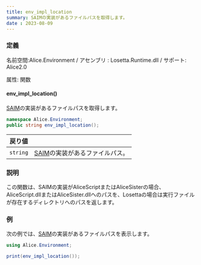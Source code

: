 ```yaml
---
title: env_impl_location
summary: SAIMの実装があるファイルパスを取得します。
date : 2023-08-09
---
```

### 定義
名前空間:Alice.Environment / アセンブリ : Losetta.Runtime.dll / サポート: Alice2.0

属性: 関数

#### env_impl_location()

[SAIM](../../../general/saim.md)の実装があるファイルパスを取得します。

```cs title="AliceScript"
namespace Alice.Environment;
public string env_impl_location();
```

|戻り値| |
|-|-|
|`string`|[SAIM](../../../general/saim.md)の実装があるファイルパス。|

### 説明
この関数は、SAIMの実装がAliceScriptまたはAliceSisterの場合、AliceScript.dllまたはAliceSister.dllへのパスを、Losettaの場合は実行ファイルが存在するディレクトリへのパスを返します。
### 例
次の例では、[SAIM](../../../general/saim.md)の実装があるファイルパスを表示します。

```cs title="AliceScript"
using Alice.Environment;

print(env_impl_location());
```